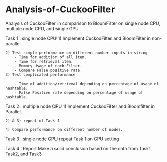 # Analysis-of-CuckooFilter

Analysis of CuckooFilter in comparison to BloomFilter on single node CPU, multiple node CPU, and single GPU


Task 1 : single node CPU
    1) Implement CuckooFilter and BloomFilter in non-parallel.

    2) Test simple performance on different number inputs in string
        - Time for addition of all item.
        - Time for retrieval item.
        - Memory Usage of each Filter.
        - Compare False positive rate
    3) Test complicated performance

        - Time of addition/retrieval depending on percentage of usage of hashtable.
        - False Positive rate depending on percentage of usage of hashtable.


Task 2 : multiple node CPU
    1) Implement CuckooFilter and Bloomfilter in Parallel.

    2) & 3) repeat of Task 1

    4) Compare performance on different number of nodes.

Task 3 : single node GPU
    repeat Task 1 on GPU setting

Task 4 : Report
    Make a solid conclusion based on the data from Task1, Task2, and Task3



